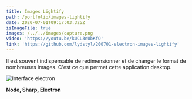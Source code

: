 ```yaml
---
title: Images Lightify
path: /portfolio/images-lightify
date: 2020-07-01T09:17:03.325Z
isImageFile: true
images: /../../images/capture.png
video: 'https://youtu.be/kUCL3nUbKfQ'
link: 'https://github.com/lydstyl/200701-electron-images-lightify'
---
```

Il est souvent indispensable de redimensionner et de changer le format de nombreuses images. C'est ce que permet cette application desktop.

![Interface electron](/../../images/capture.png "Interface electron")

**Node, Sharp, Electron**

